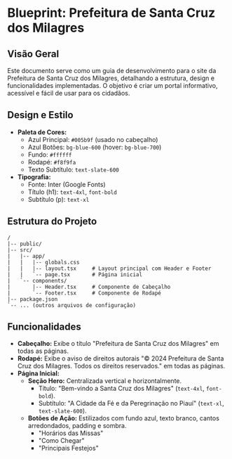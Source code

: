 # Blueprint: Prefeitura de Santa Cruz dos Milagres

## Visão Geral

Este documento serve como um guia de desenvolvimento para o site da Prefeitura de Santa Cruz dos Milagres, detalhando a estrutura, design e funcionalidades implementadas. O objetivo é criar um portal informativo, acessível e fácil de usar para os cidadãos.

## Design e Estilo

- **Paleta de Cores:**
  - Azul Principal: `#005b9f` (usado no cabeçalho)
  - Azul Botões: `bg-blue-600` (hover: `bg-blue-700`)
  - Fundo: `#ffffff`
  - Rodapé: `#f8f9fa`
  - Texto Subtítulo: `text-slate-600`
- **Tipografia:**
  - Fonte: Inter (Google Fonts)
  - Título (h1): `text-4xl`, `font-bold`
  - Subtítulo (p): `text-xl`

## Estrutura do Projeto

```
/
|-- public/
|-- src/
|   |-- app/
|   |   |-- globals.css
|   |   |-- layout.tsx     # Layout principal com Header e Footer
|   |   `-- page.tsx       # Página inicial
|   `-- components/
|       |-- Header.tsx     # Componente de Cabeçalho
|       `-- Footer.tsx     # Componente de Rodapé
|-- package.json
`-- ... (outros arquivos de configuração)
```

## Funcionalidades

- **Cabeçalho:** Exibe o título "Prefeitura de Santa Cruz dos Milagres" em todas as páginas.
- **Rodapé:** Exibe o aviso de direitos autorais "© 2024 Prefeitura de Santa Cruz dos Milagres. Todos os direitos reservados." em todas as páginas.
- **Página Inicial:**
  - **Seção Hero:** Centralizada vertical e horizontalmente.
    - Título: "Bem-vindo a Santa Cruz dos Milagres" (`text-4xl`, `font-bold`).
    - Subtítulo: "A Cidade da Fé e da Peregrinação no Piauí" (`text-xl`, `text-slate-600`).
  - **Botões de Ação:** Estilizados com fundo azul, texto branco, cantos arredondados, padding e sombra.
    - "Horários das Missas"
    - "Como Chegar"
    - "Principais Festejos"
